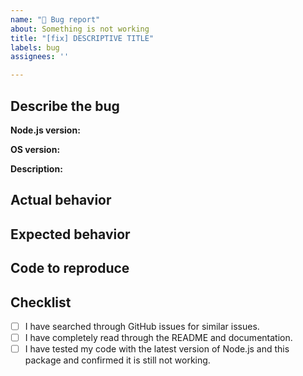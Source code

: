 ```yaml
---
name: "🐛 Bug report"
about: Something is not working
title: "[fix] DESCRIPTIVE TITLE"
labels: bug
assignees: ''

---
```


## Describe the bug

**Node.js version:** <!-- Write your Node.js version. -->

**OS version:** <!-- Write your operating system and version. -->

**Description:** <!-- A clear and concise description of what the bug is. -->

## Actual behavior

<!-- Write actual behavior here. -->

## Expected behavior

<!-- Write expected behavior here. -->

## Code to reproduce

<!-- Share code to reproduce here inside a code formatted block, gist, or a repository we can clone to reproduce. -->

<!--
We encourage you to submit a pull request with a failing test:

1) This will make it more likely for us to prioritize your issue.
2) It's a good way to prove that the issue is related to this project and not your code.

Example: <https://github.com/avajs/ava/blob/master/docs/01-writing-tests.md#failing-tests>
-->

## Checklist

- [ ] I have searched through GitHub issues for similar issues.
- [ ] I have completely read through the README and documentation.
- [ ] I have tested my code with the latest version of Node.js and this package and confirmed it is still not working.
